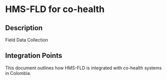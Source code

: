 # HMS-FLD for co-health

## Description

Field Data Collection

## Integration Points

This document outlines how HMS-FLD is integrated with co-health systems in Colombia.
